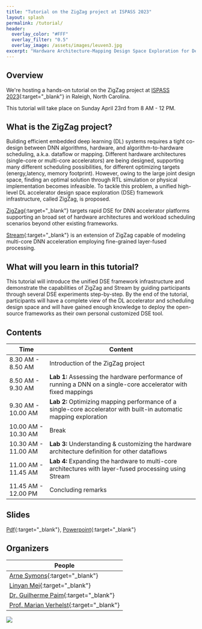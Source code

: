 ```yaml
---
title: "Tutorial on the ZigZag project at ISPASS 2023"
layout: splash
permalink: /tutorial/
header:
  overlay_color: "#FFF"
  overlay_filter: "0.5"
  overlay_image: /assets/images/leuven3.jpg
excerpt: "Hardware Architecture-Mapping Design Space Exploration for Deep Learning Accelerators"
---
```



## Overview

We're hosting a hands-on tutorial on the ZigZag project at [ISPASS 2023](https://ispass.org/ispass2023/){:target="_blank"} in Raleigh, North Carolina.

This tutorial will take place on Sunday April 23rd from 8 AM - 12 PM.

## What is the ZigZag project?
Building efficient embedded deep learning (DL) systems requires a tight co-design between DNN algorithms, hardware, and algorithm-to-hardware scheduling, a.k.a. dataflow or mapping. Different hardware architectures (single-core or multi-core accelerators) are being designed, supporting many different scheduling possibilities, for different optimizing targets (energy,latency, memory footprint). However, owing to the large joint design space, finding an optimal solution through RTL simulation or physical implementation becomes infeasible. To tackle this problem, a unified high-level DL accelerator design space exploration (DSE) framework infrastructure, called ZigZag, is proposed. 

[ZigZag](https://github.com/ZigZag-Project/zigzag){:target="_blank"} targets rapid DSE for DNN accelerator platforms supporting an broad set of hardware architectures and workload scheduling scenarios beyond other existing frameworks. 

[Stream](https://github.com/ZigZag-Project/stream){:target="_blank"} is an extension of ZigZag capable of modeling multi-core DNN acceleration employing fine-grained layer-fused processing.

## What will you learn in this tutorial?

This tutorial will introduce the unified DSE framework infrastructure and demonstrate the capabilities of ZigZag and Stream by guiding participants through several DSE experiments step-by-step. By the end of the tutorial, participants will have a complete view of the DL accelerator and scheduling design space and will have gained enough knowledge to deploy the open-source frameworks as their own personal customized DSE tool.

## Contents

| Time                | Content                                                                                                            |
| ------------------- | ------------------------------------------------------------------------------------------------------------------ |
| 8.30 AM - 8.50 AM   | Introduction of the ZigZag project                                                                                 |
| 8.50 AM - 9.30 AM   | **Lab 1:** Assessing the hardware performance of running a DNN on a single-core accelerator with fixed mappings    |
| 9.30 AM - 10.00 AM  | **Lab 2:** Optimizing mapping performance of a single-core accelerator with built-in automatic mapping exploration |
| 10.00 AM - 10.30 AM | Break                                                                                                              |
| 10.30 AM - 11.00 AM | **Lab 3:** Understanding & customizing the hardware architecture definition for other dataflows                    |
| 11.00 AM - 11.45 AM | **Lab 4:** Expanding the hardware to multi-core architectures with layer-fused processing using Stream             |
| 11.45 AM - 12.00 PM | Concluding remarks                                                                                                 |

## Slides

[Pdf](../assets/slides/tutorial.pdf){:target="_blank"}, [Powerpoint](../assets/slides/tutorial.pptx){:target="_blank"}

## Organizers

| People                                                                                  |
| --------------------------------------------------------------------------------------- |
| [Arne Symons](https://micas.esat.kuleuven.be/team/00123840){:target="_blank"}           |
| [Linyan Mei](https://micas.esat.kuleuven.be/team/00110246){:target="_blank"}            |
| [Dr. Guilherme Paim](https://gppaim.wordpress.com/){:target="_blank"}                   |
| [Prof. Marian Verhelst](https://micas.esat.kuleuven.be/team/00043529){:target="_blank"} |

[![](https://user-images.githubusercontent.com/84473288/232055045-33fe65f3-ba45-450c-ae32-72bc383af6d6.svg)](http://micas.be)

